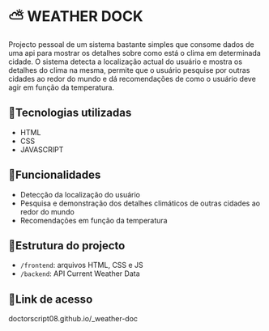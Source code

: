 # ⛅ WEATHER DOCK
Projecto pessoal de um sistema bastante simples que consome dados de uma api para mostrar os detalhes sobre como está o clima em determinada cidade. O sistema detecta a localização actual do usuário e mostra os detalhes do clima na mesma, permite que o usuário pesquise por outras cidades ao redor do mundo e dá recomendações de como o usuário deve agir em função da temperatura.

## 🔧Tecnologias utilizadas
- HTML
- CSS
- JAVASCRIPT

## 🧩Funcionalidades
- Detecção da localização do usuário
- Pesquisa e demonstração dos detalhes climáticos de outras cidades ao redor do mundo
- Recomendações em função da temperatura

## 📁Estrutura do projecto
- `/frontend`: arquivos HTML, CSS e JS
- `/backend`: API Current Weather Data

## 🔗Link de acesso
doctorscript08.github.io/_weather-doc
